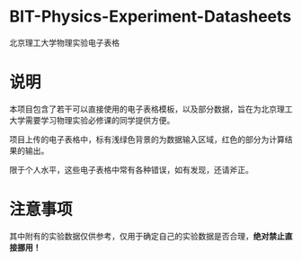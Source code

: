 # BIT-Physics-Experiment-Datasheets
北京理工大学物理实验电子表格

# 说明
本项目包含了若干可以直接使用的电子表格模板，以及部分数据，旨在为北京理工大学需要学习物理实验必修课的同学提供方便。

项目上传的电子表格中，标有浅绿色背景的为数据输入区域，红色的部分为计算结果的输出。

限于个人水平，这些电子表格中常有各种错误，如有发现，还请斧正。

# 注意事项
其中附有的实验数据仅供参考，仅用于确定自己的实验数据是否合理，**绝对禁止直接挪用！**
